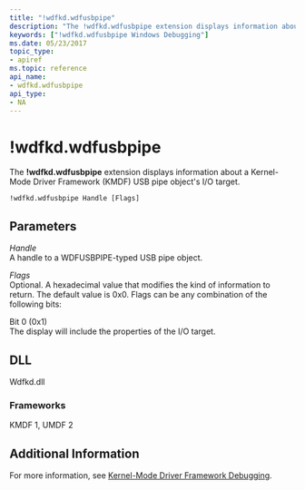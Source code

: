 ```yaml
---
title: "!wdfkd.wdfusbpipe"
description: "The !wdfkd.wdfusbpipe extension displays information about a Kernel-Mode Driver Framework (KMDF) USB pipe object's I/O target."
keywords: ["!wdfkd.wdfusbpipe Windows Debugging"]
ms.date: 05/23/2017
topic_type:
- apiref
ms.topic: reference
api_name:
- wdfkd.wdfusbpipe
api_type:
- NA
---
```


# !wdfkd.wdfusbpipe

The **!wdfkd.wdfusbpipe** extension displays information about a Kernel-Mode Driver Framework (KMDF) USB pipe object's I/O target.

```dbgcmd
!wdfkd.wdfusbpipe Handle [Flags]
```

## Parameters

<span id="_______Handle______"></span><span id="_______handle______"></span><span id="_______HANDLE______"></span> *Handle*   
A handle to a WDFUSBPIPE-typed USB pipe object.

<span id="_______Flags______"></span><span id="_______flags______"></span><span id="_______FLAGS______"></span> *Flags*   
Optional. A hexadecimal value that modifies the kind of information to return. The default value is 0x0. Flags can be any combination of the following bits:

<span id="Bit_0__0x1_"></span><span id="bit_0__0x1_"></span><span id="BIT_0__0X1_"></span>Bit 0 (0x1)  
The display will include the properties of the I/O target.

## DLL

Wdfkd.dll

### Frameworks

KMDF 1, UMDF 2

## Additional Information

For more information, see [Kernel-Mode Driver Framework Debugging](../debugger/kernel-mode-driver-framework-debugging.md).
